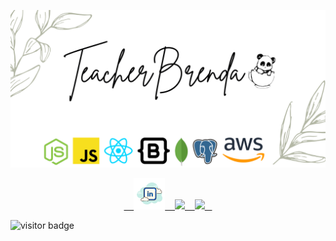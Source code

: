![benner](./imgs/Brenda.png)


<p align="center">
        <a href="https://www.linkedin.com/in/brendajow/" target="_blank" rel>
        &nbsp; &nbsp;
        <img height="50" src="./imgs/linkedIn.png">&nbsp; &nbsp;
        <image height="50" src="./imgs/gitHub.png">&nbsp; &nbsp;
        <image height="50" src="./imgs/gmail.png">&nbsp; &nbsp;
        </a>
</p>

<img src="https://visitor-badge.glitch.me/badge?page_id=brenda70904" width="100px" alt="visitor badge"/>





<!-- ### Hi there 👋

# I'm Brenda ! nice to meet you. 

Here's the link to my github profile[ to my github ](https://github.com/brenda70904/brenda70904/blob/main/README.md)

- :woman_student: Student at Code Fellows
- :desktop_computer: learning Javascript, HTML and CSS.

       
        


**brenda70904/brenda70904** is a ✨ _special_ ✨ repository because its `README.md` (this file) appears on your GitHub profile.

Here are some ideas to get you started:

- 🔭 I’m currently working on ...

- 👯 I’m looking to collaborate on ...
- 🤔 I’m looking for help with ...
- 💬 Ask me about ...
        📫 How to reach me: brendaj0214@gmail.com
        😄 Pronouns: She/Her
- ⚡ Fun fact: ...
 -->
